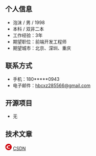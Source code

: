 ## 个人信息

- 泡沫 / 男 / 1998
- 本科 / 双非二本
- 工作经验：3年
- 期望职位：前端开发工程师
- 期望城市：北京、深圳、重庆

## 联系方式

- 手机：180*****0943
- 电子邮件：hbcxz285566@gmail.com

## 开源项目
   - 无

## 技术文章

<svg style="display: inline-block;" t="1714831468614" class="icon" viewBox="0 0 1024 1024" version="1.1" xmlns="http://www.w3.org/2000/svg" p-id="3804" width="20" height="20"><path d="M512 0c282.784 0 512 229.216 512 512s-229.216 512-512 512S0 794.784 0 512 229.216 0 512 0z m189.952 752l11.2-108.224c-31.904 9.536-100.928 16.128-147.712 16.128-134.464 0-205.728-47.296-195.328-146.304 11.584-110.688 113.152-145.696 232.64-145.696 54.784 0 122.432 8.8 151.296 18.336L768 272.704C724.544 262.24 678.272 256 599.584 256c-203.2 0-388.704 94.88-406.4 263.488C178.336 660.96 303.584 768 535.616 768c80.672 0 138.464-6.432 166.336-16z" fill="#CE000D" p-id="3805"></path></svg> [CSDN](https://blog.csdn.net/qq_21115481)


